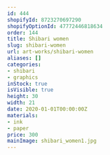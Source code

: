 ```yaml
---
id: 444
shopifyId: 8723270697290
shopifyOptionId: 47772446818634
order: 144
title: Shibari women
slug: shibari-women
url: art-works/shibari-women
aliases: []
categories:
- shibari
- graphics
inStock: true
isVisible: true
height: 30
width: 21
date: 2020-01-01T00:00:00Z
materials:
- ink
- paper
price: 300
mainImage: shibari_women1.jpg
---
```

